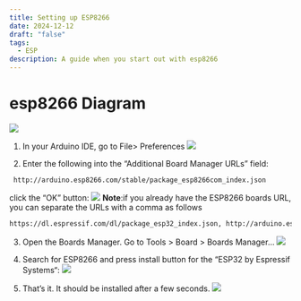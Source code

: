 ```yaml
---
title: Setting up ESP8266
date: 2024-12-12
draft: "false"
tags:
  - ESP
description: A guide when you start out with esp8266
---
```


# esp8266 Diagram 
![](/my-new-blog/images/8a1901b6b834b9f702bc8b98f1865959.png)

1.  In your Arduino IDE, go to File> Preferences
	![](/my-new-blog/images/25c1dcb22468c322c64fae03eeb38268.png)
	
2. Enter the following into the “Additional Board Manager URLs” field:
```
 http://arduino.esp8266.com/stable/package_esp8266com_index.json
```
click the “OK” button:
	![](/my-new-blog/images/cb2a6a5bc38d8fb0ed3c738c7666fb57.png)
**Note**:if you already have the ESP8266 boards URL, you can separate the URLs with a comma as follows
```txt
https://dl.espressif.com/dl/package_esp32_index.json, http://arduino.esp8266.com/stable/package_esp8266com_index.json
```
	
3. Open the Boards Manager. Go to Tools > Board > Boards Manager…
	![](/my-new-blog/images/dca58c790d2582c1a35485c0f4eeb457.png)
	
4. Search for ESP8266 and press install button for the “ESP32 by Espressif Systems“:
	![](/my-new-blog/images/4cf3bafdc181e501c758294e42974b24.png)
	
5. That’s it. It should be installed after a few seconds.
	![](/my-new-blog/images/aa1a8bef9d8e750951f1346f42f92aed.png)